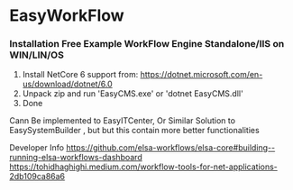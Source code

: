 # EasyWorkFlow

### Installation Free Example WorkFlow Engine Standalone/IIS on WIN/LIN/OS  

1) Install NetCore 6 support from: https://dotnet.microsoft.com/en-us/download/dotnet/6.0
2) Unpack zip and run 'EasyCMS.exe' or 'dotnet EasyCMS.dll'
3) Done

Cann Be implemented to EasyITCenter, Or Similar Solution to EasySystemBuilder
, but but this contain more better functionalities

Developer Info
https://github.com/elsa-workflows/elsa-core#building--running-elsa-workflows-dashboard
https://tohidhaghighi.medium.com/workflow-tools-for-net-applications-2db109ca86a6


